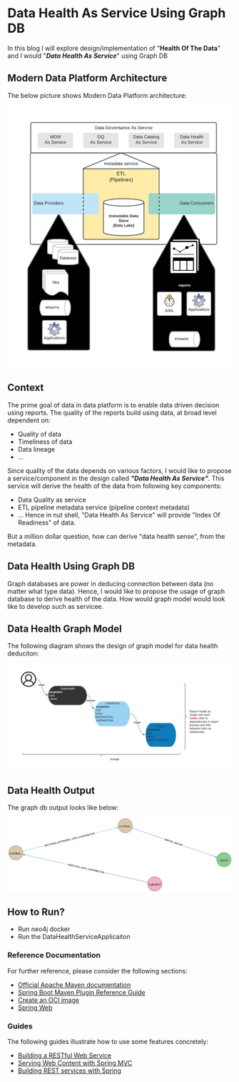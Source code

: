 # Data Health As Service Using Graph DB

In this blog I will explore design/implementation of "**Health Of The Data**" and I would "**_Data Health As Service_**" using Graph DB

## Modern Data Platform Architecture
The below picture shows Modern Data Platform architecture:

![alt text](DataArchitecture.png)

## Context
The prime goal of data in data platform is to enable data driven decision using reports. The quality of the reports build using data, at broad level dependent on:
- Quality of data
- Timeliness of data
- Data lineage
- ...

Since quality of the data depends on various factors, I would like to propose a service/component in the design called _**"Data Health As Service"**_. This service will derive the health of the data from following key components:
- Data Quality as service
- ETL pipeline metadata service (pipeline context metadata)
- ...
Hence in nut shell, "Data Health As Service" will provide "Index Of Readiness" of data.

But a million dollar question, how can derive "data health sense", from the metadata.

## Data Health Using Graph DB

Graph databases are power in deducing connection between data (no matter what type data). Hence, I would like to propose the usage of graph database to derive health of the data. How would graph model would look like to develop such as servicee.

## Data Health Graph Model

The following diagram shows the design of graph model for data health deduciton:

![alt text](datahealtp-graph-model.png)

## Data Health Output
The graph db output looks like below:

![alt text](datahealth-graph-output.png)

## How to Run?
- Run neo4j docker
- Run the DataHealthServiceApplicaiton

### Reference Documentation
For further reference, please consider the following sections:

* [Official Apache Maven documentation](https://maven.apache.org/guides/index.html)
* [Spring Boot Maven Plugin Reference Guide](https://docs.spring.io/spring-boot/docs/2.3.3.RELEASE/maven-plugin/reference/html/)
* [Create an OCI image](https://docs.spring.io/spring-boot/docs/2.3.3.RELEASE/maven-plugin/reference/html/#build-image)
* [Spring Web](https://docs.spring.io/spring-boot/docs/2.3.3.RELEASE/reference/htmlsingle/#boot-features-developing-web-applications)

### Guides
The following guides illustrate how to use some features concretely:

* [Building a RESTful Web Service](https://spring.io/guides/gs/rest-service/)
* [Serving Web Content with Spring MVC](https://spring.io/guides/gs/serving-web-content/)
* [Building REST services with Spring](https://spring.io/guides/tutorials/bookmarks/)

